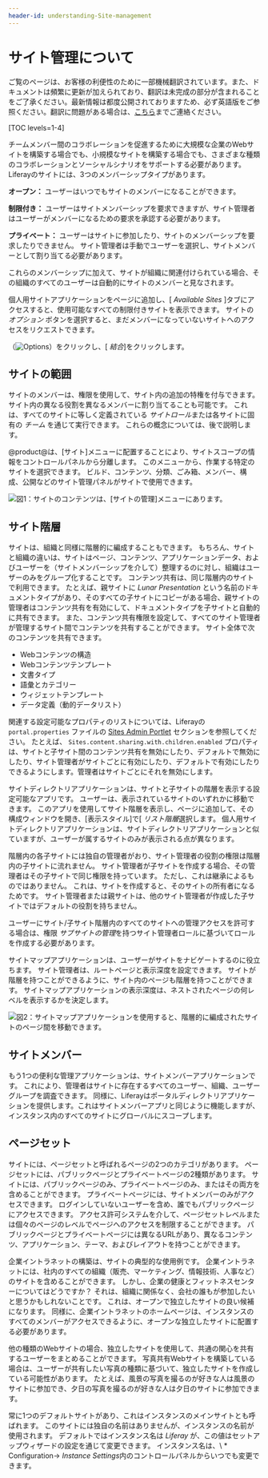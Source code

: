 ```yaml
---
header-id: understanding-Site-management
---
```


# サイト管理について

<p class="alert alert-info"><span class="wysiwyg-color-blue120">ご覧のページは、お客様の利便性のために一部機械翻訳されています。また、ドキュメントは頻繁に更新が加えられており、翻訳は未完成の部分が含まれることをご了承ください。最新情報は都度公開されておりますため、必ず英語版をご参照ください。翻訳に問題がある場合は、<a href="mailto:support-content-jp@liferay.com">こちら</a>までご連絡ください。</span></p>

[TOC levels=1-4]

チームメンバー間のコラボレーションを促進するために大規模な企業のWebサイトを構築する場合でも、小規模なサイトを構築する場合でも、さまざまな種類のコラボレーションとソーシャルシナリオをサポートする必要があります。 Liferayのサイトには、3つのメンバーシップタイプがあります。

**オープン：** ユーザーはいつでもサイトのメンバーになることができます。

**制限付き：** ユーザーはサイトメンバーシップを要求できますが、サイト管理者はユーザーがメンバーになるための要求を承認する必要があります。

**プライベート：** ユーザーはサイトに参加したり、サイトのメンバーシップを要求したりできません。 サイト管理者は手動でユーザーを選択し、サイトメンバーとして割り当てる必要があります。

これらのメンバーシップに加えて、サイトが組織に関連付けられている場合、その組織のすべてのユーザーは自動的にサイトのメンバーと見なされます。

個人用サイトアプリケーションをページに追加し、[ *Available Sites* ]タブにアクセスすると、使用可能なすべての制限付きサイトを表示できます。 サイトの *オプション* ボタンを選択すると、まだメンバーになっていないサイトへのアクセスをリクエストできます。

（![Options](../../../../images/icon-actions.png)）をクリックし、[ *結合*]をクリックします。

## サイトの範囲

サイトのメンバーは、権限を使用して、サイト内の追加の特権を付与できます。 サイト内の異なる役割を異なるメンバーに割り当てることも可能です。 これは、すべてのサイトに等しく定義されている *サイトロール*または各サイトに固有の *チーム* を通じて実行できます。 これらの概念については、後で説明します。

@product@は、[サイト]メニューに配置することにより、サイトスコープの情報をコントロールパネルから分離します。 このメニューから、作業する特定のサイトを選択できます。 ビルド、コンテンツ、分類、ごみ箱、メンバー、構成、公開などのサイト管理パネルがサイトで使用できます。

![図1：サイトのコンテンツは、[サイトの管理]メニューにあります。](../../../../images/web-content-site-content.png)

## サイト階層

サイトは、組織と同様に階層的に編成することもできます。 もちろん、サイトと組織の違いは、サイトはページ、コンテンツ、アプリケーションデータ、およびユーザーを（サイトメンバーシップを介して）整理するのに対し、組織はユーザーのみをグループ化することです。 コンテンツ共有は、同じ階層内のサイトで利用できます。 たとえば、親サイトに *Lunar Presentation* という名前のドキュメントタイプがあり、そのすべての子サイトにコピーがある場合、親サイトの管理者はコンテンツ共有を有効にして、ドキュメントタイプを子サイトと自動的に共有できます。 また、コンテンツ共有権限を設定して、すべてのサイト管理者が管理するサイト間でコンテンツを共有することができます。 サイト全体で次のコンテンツを共有できます。

  - Webコンテンツの構造
  - Webコンテンツテンプレート
  - 文書タイプ
  - 語彙とカテゴリー
  - ウィジェットテンプレート
  - データ定義（動的データリスト）

関連する設定可能なプロパティのリストについては、Liferayの `portal.properties` ファイルの [Sites Admin Portlet](https://docs.liferay.com/portal/7.1/propertiesdoc/portal.properties.html#Sites%20Admin%20Portlet) セクションを参照してください。 たとえば、 `Sites.content.sharing.with.children.enabled` プロパティは、サイトと子サイト間のコンテンツ共有を無効にしたり、デフォルトで無効にしたり、サイト管理者がサイトごとに有効にしたり、デフォルトで有効にしたりできるようにします。管理者はサイトごとにそれを無効にします。

サイトディレクトリアプリケーションは、サイトと子サイトの階層を表示する設定可能なアプリです。 ユーザーは、表示されているサイトのいずれかに移動できます。 このアプリを使用してサイト階層を表示し、ページに追加して、その構成ウィンドウを開き、[表示スタイル]で[ *リスト階層*選択します。 個人用サイトディレクトリアプリケーションは、サイトディレクトリアプリケーションと似ていますが、ユーザーが属するサイトのみが表示される点が異なります。

階層内の各子サイトには独自の管理者がおり、サイト管理者の役割の権限は階層内の子サイトに流れません。 サイト管理者が子サイトを作成する場合、その管理者はその子サイトで同じ権限を持っています。 ただし、これは継承によるものではありません。 これは、サイトを作成すると、そのサイトの所有者になるためです。 サイト管理者または親サイトは、他のサイト管理者が作成した子サイトではデフォルトの役割を持ちません。

ユーザーにサイト/子サイト階層内のすべてのサイトへの管理アクセスを許可する場合は、権限 *サブサイトの管理*を持つサイト管理者ロールに基づいてロールを作成する必要があります。

サイトマップアプリケーションは、ユーザーがサイトをナビゲートするのに役立ちます。 サイト管理者は、ルートページと表示深度を設定できます。 サイトが階層を持つことができるように、サイト内のページも階層を持つことができます。 サイトマップアプリケーションの表示深度は、ネストされたページの何レベルを表示するかを決定します。

![図2：サイトマップアプリケーションを使用すると、階層的に編成されたサイトのページ間を移動できます。](../../../../images/site-directory-site-map.png)

## サイトメンバー

もう1つの便利な管理アプリケーションは、サイトメンバーアプリケーションです。 これにより、管理者はサイトに存在するすべてのユーザー、組織、ユーザーグループを調査できます。 同様に、Liferayはポータルディレクトリアプリケーションを提供します。これはサイトメンバーアプリと同じように機能しますが、インスタンス内のすべてのサイトにグローバルにスコープします。

## ページセット

サイトには、ページセットと呼ばれるページの2つのカテゴリがあります。 ページセットには、パブリックページとプライベートページの2種類があります。 サイトには、パブリックページのみ、プライベートページのみ、またはその両方を含めることができます。 プライベートページには、サイトメンバーのみがアクセスできます。 ログインしていないユーザーを含め、誰でもパブリックページにアクセスできます。 アクセス許可システムを介して、ページセットレベルまたは個々のページのレベルでページへのアクセスを制限することができます。 パブリックページとプライベートページには異なるURLがあり、異なるコンテンツ、アプリケーション、テーマ、およびレイアウトを持つことができます。

企業イントラネットの構築は、サイトの典型的な使用例です。 企業イントラネットには、社内のすべての組織（販売、マーケティング、情報技術、人事など）のサイトを含めることができます。 しかし、企業の健康とフィットネスセンターについてはどうですか？ それは、組織に関係なく、会社の誰もが参加したいと思うかもしれないことです。 これは、オープンで独立したサイトの良い候補になります。 同様に、企業イントラネットのホームページは、インスタンスのすべてのメンバーがアクセスできるように、オープンな独立したサイトに配置する必要があります。

他の種類のWebサイトの場合、独立したサイトを使用して、共通の関心を共有するユーザーをまとめることができます。 写真共有Webサイトを構築している場合は、ユーザーが共有したい写真の種類に基づいて、独立したサイトを作成している可能性があります。 たとえば、風景の写真を撮るのが好きな人は風景のサイトに参加でき、夕日の写真を撮るのが好きな人は夕日のサイトに参加できます。

常に1つのデフォルトサイトがあり、これはインスタンスのメインサイトとも呼ばれます。 このサイトには独自の名前はありませんが、インスタンスの名前が使用されます。 デフォルトではインスタンス名は *Liferay* が、この値はセットアップウィザードの設定を通じて変更できます。 インスタンス名は、\ * Configuration→ *Instance Settings*内のコントロールパネルからいつでも変更できます。
